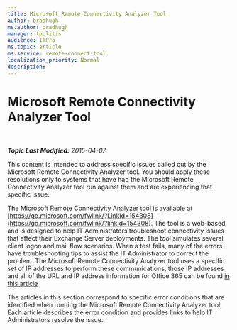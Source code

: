 ```yaml
---
title: Microsoft Remote Connectivity Analyzer Tool
author: bradhugh
ms.author: bradhugh
manager: tpolitis
audience: ITPro 
ms.topic: article 
ms.service: remote-connect-tool
localization_priority: Normal
description: 
---
```


<div data-xmlns="https://www.w3.org/1999/xhtml">

<div class="topic" data-xmlns="https://www.w3.org/1999/xhtml" data-msxsl="urn:schemas-microsoft-com:xslt" data-cs="https://msdn.microsoft.com/">

<div data-asp="https://msdn2.microsoft.com/asp">

# Microsoft Remote Connectivity Analyzer Tool

</div>

<div id="mainSection">

<div id="mainBody">

<span> </span>

_**Topic Last Modified:** 2015-04-07_

This content is intended to address specific issues called out by the Microsoft Remote Connectivity Analyzer tool. You should apply these resolutions only to systems that have had the Microsoft Remote Connectivity Analyzer tool run against them and are experiencing that specific issue.

The Microsoft Remote Connectivity Analyzer tool is available at [https://go.microsoft.com/fwlink/?LinkId=154308](https://go.microsoft.com/fwlink/?linkid=154308). The tool is a web-based, and is designed to help IT Administrators troubleshoot connectivity issues that affect their Exchange Server deployments. The tool simulates several client logon and mail flow scenarios. When a test fails, many of the errors have troubleshooting tips to assist the IT Administrator to correct the problem. The Microsoft Remote Connectivity Analyzer tool uses a specific set of IP addresses to perform these communications, those IP addresses and all of the URL and IP address information for Office 365 can be found [in this article](https://go.microsoft.com/fwlink/?linkid=532912)

The articles in this section correspond to specific error conditions that are identified when running the Microsoft Remote Connectivity Analyzer tool. Each article describes the error condition and provides links to help IT Administrators resolve the issue.

</div>

<span> </span>

</div>

</div>

</div>

